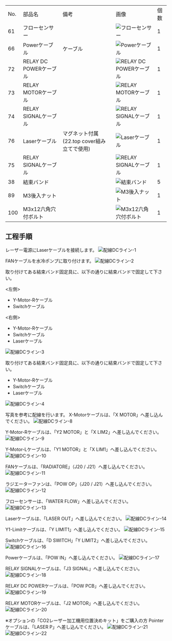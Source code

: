 <table class="packing-list">
    <tbody>
        <tr>
            <td>No.</td>
            <td>部品名</td>
            <td>備考</td>
            <td class="packing-img">画像</td>
            <td>個数</td>
        </tr>
        <tr>
            <td>61</td>
            <td>フローセンサー</td>
            <td></td>
            <td><img src="./images/packing/061.jpg" alt="フローセンサー"></td>
            <td>1</td>
        </tr>
        <tr>
            <td>66</td>
            <td>Powerケーブル</td>
            <td>ケーブル</td>
            <td><img src="./images/packing/066.jpg" alt="Powerケーブル"></td>
            <td>1</td>
        </tr>
        <tr>
            <td>72</td>
            <td>RELAY DC POWERケーブル</td>
            <td></td>
            <td><img src="./images/packing/072.jpg" alt="RELAY DC POWERケーブル"></td>
            <td>1</td>
        </tr>
        <tr>
            <td>73</td>
            <td>RELAY MOTORケーブル</td>
            <td></td>
            <td><img src="./images/packing/073.jpg" alt="RELAY MOTORケーブル"></td>
            <td>1</td>
        </tr>
        <tr>
            <td>74</td>
            <td>RELAY SIGNALケーブル</td>
            <td></td>
            <td><img src="./images/packing/074.jpg" alt="RELAY SIGNALケーブル"></td>
            <td>1</td>
        </tr>
        <tr>
            <td>76</td>
            <td>Laserケーブル</td>
            <td>マグネット付属(22.top cover組み立てで使用)</td>
            <td><img src="./images/packing/076.jpg" alt="Laserケーブル"></td>
            <td>1</td>
        </tr>
        <tr>
            <td>75</td>
            <td>RELAY SIGNALケーブル</td>
            <td></td>
            <td><img src="./images/packing/075.jpg" alt="RELAY SIGNALケーブル"></td>
            <td>1</td>
        </tr>
        <tr>
            <td>38</td>
            <td>結束バンド</td>
            <td></td>
            <td><img src="./images/packing/038.jpg" alt="結束バンド"></td>
            <td>5</td>
        </tr>
        <tr>
            <td>89</td>
            <td>M3後入ナット</td>
            <td></td>
            <td><img src="./images/packing/089.jpg" alt="M3後入ナット"></td>
            <td>1</td>
        </tr>
        <tr>
            <td>100</td>
            <td>M3x12六角穴付ボルト</td>
            <td></td>
            <td><img src="./images/packing/100.jpg" alt="M3x12六角穴付ボルト"></td>
            <td>1</td>
        </tr>
    </tbody>
</table>

## 工程手順

レーザー電源にLaserケーブルを接続します。
<img src="./images/17/001.jpg" alt="配線DCライン-1">

FANケーブルを水冷ポンプに取り付けます。
<img src="./images/17/002.jpg" alt="配線DCライン-2">

取り付けてある結束バンド固定具に、以下の通りに結束バンドで固定して下さい。

<左側>
- Y-Motor-Rケーブル
- Switchケーブル


<右側>
- Y-Motor-Rケーブル
- Switchケーブル
- Laserケーブル

<img src="./images/17/003.jpg" alt="配線DCライン-3">

取り付けてある結束バンド固定具に、以下の通りに結束バンドで固定して下さい。
- Y-Motor-Rケーブル
- Switchケーブル
- Laserケーブル
<img src="./images/17/004.jpg" alt="配線DCライン-4">


写真を参考に配線を行います。
X-Motorケーブルは、「X MOTOR」へ差し込んでください。
<img src="./images/17/008.jpg" alt="配線DCライン-8">

Y-Motor-Rケーブルは、「Y2 MOTOR」と「X LIM2」へ差し込んでください。
<img src="./images/17/009.jpg" alt="配線DCライン-9">

Y-Motor-Lケーブルは、「Y1 MOTOR」と「X LIM1」へ差し込んでください。
<img src="./images/17/010.jpg" alt="配線DCライン-10">

FANケーブルは、「RADIATORE」（J20 / J21）へ差し込んでください。
<img src="./images/17/011.jpg" alt="配線DCライン-11">

ラジエーターファンは、「POW OP」（J20 / J21）へ差し込んでください。
<img src="./images/17/012.jpg" alt="配線DCライン-12">

フローセンサーは、「WATER FLOW」へ差し込んでください。
<img src="./images/17/013.jpg" alt="配線DCライン-13">

Laserケーブルは、「LASER OUT」へ差し込んでください。
<img src="./images/17/014.jpg" alt="配線DCライン-14">

Y1-Limitケーブルは、「Y LIMIT1」へ差し込んでください。
<img src="./images/17/015.jpg" alt="配線DCライン-15">

Switchケーブルは、「D SWITCH」「Y LIMIT2」へ差し込んでください。
<img src="./images/17/016.jpg" alt="配線DCライン-16">

Powerケーブルは、「POW IN」へ差し込んでください。
<img src="./images/17/017.jpg" alt="配線DCライン-17">

RELAY SIGNALケーブルは、「J3 SIGNAL」へ差し込んでください。
<img src="./images/17/018.jpg" alt="配線DCライン-18">

RELAY DC POWERケーブルは、「POW PCB」へ差し込んでください。
<img src="./images/17/019.jpg" alt="配線DCライン-19">

RELAY MOTORケーブルは、「J2 MOTOR」へ差し込んでください。
<img src="./images/17/020.jpg" alt="配線DCライン-20">

※オプションの「CO2レーザー加工機用位置決めキット」をご購入の方
Pointerケーブルは、「LASER P」へ差し込んでください。
<img src="./images/17/021.jpg" alt="配線DCライン-21">
<img src="./images/17/022.jpg" alt="配線DCライン-22">

